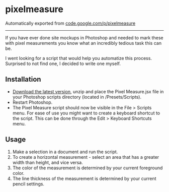 # pixelmeasure
Automatically exported from [code.google.com/p/pixelmeasure](code.google.com/p/pixelmeasure)

---

If you have ever done site mockups in Photoshop and needed to mark these with pixel measurements you know what an incredibly tedious task this can be.

I went looking for a script that would help you automatize this process. Surprised to not find one, I decided to write one myself.

## Installation
* [Download the latest version](https://code.google.com/p/pixelmeasure/downloads/list), unzip and place the Pixel Measure.jsx file in your Photoshop scripts directory (located in <your photoshop program directory>/Presets/Scripts).
* Restart Photoshop.
* The Pixel Measure script should now be visible in the File > Scripts menu. For ease of use you might want to create a keyboard shortcut to the script. This can be done through the Edit > Keyboard Shortcuts menu.

## Usage
1. Make a selection in a document and run the script.
2. To create a horizontal measurement - select an area that has a greater width than height, and vice versa.
3. The color of the measurement is determined by your current foreground color.
4. The line thickness of the measurement is determined by your current pencil settings.
